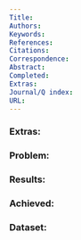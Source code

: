 ```yaml
---
Title: 
Authors: 
Keywords: 
References: 
Citations: 
Correspondence: 
Abstract: 
Completed: 
Extras: 
Journal/Q index: 
URL:
---
```



### Extras: 
### Problem: 
### Results: 
### Achieved: 
### Dataset:


